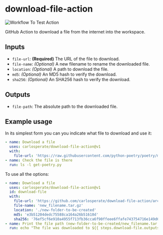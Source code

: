 # download-file-action

![Workflow To Test Action](https://github.com/carlosperate/download-file-action/workflows/Workflow%20To%20Test%20Action/badge.svg)

GitHub Action to download a file from the internet into the workspace.


## Inputs

- `file-url`: **(Required)** The URL of the file to download.
- `file-name`: *(Optional)* A new filename to rename the downloaded file.
- `location`: *(Optional)* A path to download the file.
- `md5`: *(Optional)* An MD5 hash to verify the download.
- `sha256`: *(Optional)* An SHA256 hash to verify the download.


## Outputs

- `file-path`: The absolute path to the downloaded file.


## Example usage

In its simplest form you can you indicate what file to download and use it:

```yaml
- name: Download a file
  uses: carlosperate/download-file-action@v1
  with:
    file-url: 'https://raw.githubusercontent.com/python-poetry/poetry/master/get-poetry.py'
- name: Check the file is there
  run: ls -l get-poetry.py
```

To use all the options:

```yml
- name: Download a file
  uses: carlosperate/download-file-action@v1
  id: download-file
  with:
    file-url: 'https://github.com/carlosperate/download-file-action/archive/refs/tags/v1.0.3.tar.gz'
    file-name: 'new_filename.tar.gz'
    location: './new-folder-to-be-created'
    md5: 'e3b51204dedc75588ca164a26b51610d'
    sha256: '76ef5cf6e910a4955f713fb36cca6f90ffeee6ffafe743754716e149d68136de'
- name: Print the file path (new-folder-to-be-created/new_filename.tar.gz)
  run: echo "The file was downloaded to ${{ steps.download-file.outputs.file-path }}"
```
